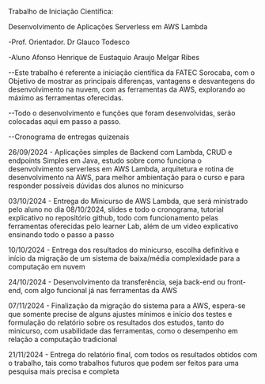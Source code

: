Trabalho de Iniciação Científica:

Desenvolvimento de Aplicações Serverless em AWS Lambda

-Prof. Orientador. Dr Glauco Todesco

-Aluno Afonso Henrique de Eustaquio Araujo Melgar Ribes

--Este trabalho é referente a iniciação científica da FATEC Sorocaba, com o Objetivo de mostrar as principais diferenças, vantagens e desvantegens do desenvolvimento na nuvem, com as ferramentas da AWS, explorando ao máximo as ferramentas oferecidas.

--Todo o desenvolvimento e funções que foram desenvolvidas, serão colocadas aqui em passo a passo.

--Cronograma de entregas quizenais

26/09/2024 - Aplicações simples de Backend com Lambda, CRUD e endpoints Simples em Java, estudo sobre como funciona o desenvolvimento serverless em AWS Lambda, arquitetura e rotina de desenvolvimento na AWS, para melhor ambientação para o curso e para responder possíveis dúvidas dos alunos no minicurso

03/10/2024 - Entrega do Minicurso de AWS Lambda, que será ministrado pelo aluno no dia 08/10/2024, slides e todo o cronograma, tutorial explicativo no repositório github, todo com funcionamento pelas ferramentas oferecidas pelo learner Lab, além de um video explicativo ensinando todo o passo a passo

10/10/2024 - Entrega dos resultados do minicurso, escolha definitiva e início da migração de um sistema de baixa/média complexidade para a computação em nuvem

24/10/2024 - Desenvolvimento da transferência, seja back-end ou front-end, com algo funcional já nas ferramentas da AWS

07/11/2024 - Finalização da migração do sistema para a AWS, espera-se que somente precise de alguns ajustes mínimos e início dos testes e formulação do relatório sobre os resultados dos estudos, tanto do minicurso, com usabilidade das ferramentas, como o desempenho em relação a computação tradicional

21/11/2024 - Entrega do relatório final, com todos os resultados obtidos com o trabalho, tais como trabalhos futuros que podem ser feitos para uma pesquisa mais precisa e completa

